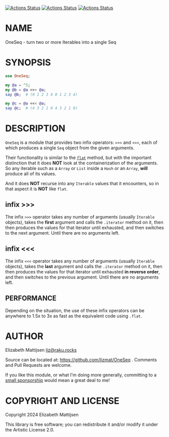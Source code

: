 [![Actions Status](https://github.com/lizmat/OneSeq/actions/workflows/linux.yml/badge.svg)](https://github.com/lizmat/OneSeq/actions) [![Actions Status](https://github.com/lizmat/OneSeq/actions/workflows/macos.yml/badge.svg)](https://github.com/lizmat/OneSeq/actions) [![Actions Status](https://github.com/lizmat/OneSeq/actions/workflows/windows.yml/badge.svg)](https://github.com/lizmat/OneSeq/actions)

NAME
====

OneSeq - turn two or more Iterables into a single Seq

SYNOPSIS
========

```raku
use OneSeq;

my @a = ^5;
my @b = @a >>> @a;
say @b;  # (0 1 2 3 4 0 1 2 3 4)

my @c = @a <<< @a;
say @c;  # (4 3 2 1 0 4 3 2 1 0)
```

DESCRIPTION
===========

`OneSeq` is a module that provides two infix operators: `>>>` and `<<<`, each of which produces a single `Seq` object from the given arguments.

Their functionality is similar to the [`flat`](https://docs.raku.org/routine/flat) method, but with the important distinction that it does **NOT** look at the containerization of the arguments. So any iterable such as a `Array` or `List` inside a `Hash` or an `Array`, **will** produce all of its values.

And it does **NOT** recurse into any `Iterable` values that it encounters, so in that aspect it is **NOT** like `flat`.

infix >>>
---------

The infix `>>>` operator takes any number of arguments (usually `Iterable` objects), takes the **first** argument and calls the `.iterator` method on it, then then produces the values for that iterator until exhausted, and then switches to the next argument. Until there are no arguments left.

infix <<<
---------

The infix `<<<` operator takes any number of arguments (usually `Iterable` objects), takes the **last** argument and calls the `.iterator` method on it, then then produces the values for that iterator until exhausted **in reverse order**, and then switches to the previous argument. Until there are no arguments left.

PERFORMANCE
-----------

Depending on the situation, the use of these infix operators can be anywhere to 1.5x to 3x as fast as the equivalent code using `.flat`.

AUTHOR
======

Elizabeth Mattijsen <liz@raku.rocks>

Source can be located at: https://github.com/lizmat/OneSeq . Comments and Pull Requests are welcome.

If you like this module, or what I'm doing more generally, committing to a [small sponsorship](https://github.com/sponsors/lizmat/) would mean a great deal to me!

COPYRIGHT AND LICENSE
=====================

Copyright 2024 Elizabeth Mattijsen

This library is free software; you can redistribute it and/or modify it under the Artistic License 2.0.

